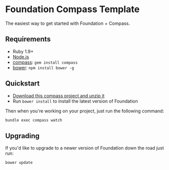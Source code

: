 # Foundation Compass Template

The easiest way to get started with Foundation + Compass.

## Requirements

  * Ruby 1.9+
  * [Node.js](http://nodejs.org)
  * [compass](http://compass-style.org/): `gem install compass`
  * [bower](http://bower.io): `npm install bower -g`

## Quickstart

  * [Download this compass project and unzip it](https://github.com/FuckUpNight/FuckUpNight-Template/archive/develop.zip)
  * Run `bower install` to install the latest version of Foundation
  
Then when you're working on your project, just run the following command:

```bash
bundle exec compass watch
```

## Upgrading

If you'd like to upgrade to a newer version of Foundation down the road just run:

```bash
bower update
```
